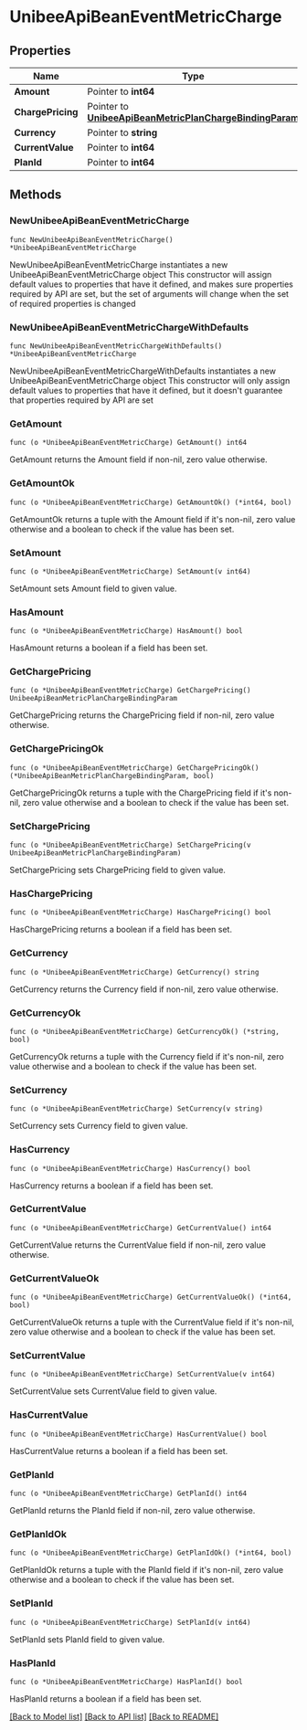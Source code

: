 # UnibeeApiBeanEventMetricCharge

## Properties

Name | Type | Description | Notes
------------ | ------------- | ------------- | -------------
**Amount** | Pointer to **int64** | Amount | [optional] 
**ChargePricing** | Pointer to [**UnibeeApiBeanMetricPlanChargeBindingParam**](UnibeeApiBeanMetricPlanChargeBindingParam.md) |  | [optional] 
**Currency** | Pointer to **string** | Currency | [optional] 
**CurrentValue** | Pointer to **int64** | CurrentValue | [optional] 
**PlanId** | Pointer to **int64** | PlanId | [optional] 

## Methods

### NewUnibeeApiBeanEventMetricCharge

`func NewUnibeeApiBeanEventMetricCharge() *UnibeeApiBeanEventMetricCharge`

NewUnibeeApiBeanEventMetricCharge instantiates a new UnibeeApiBeanEventMetricCharge object
This constructor will assign default values to properties that have it defined,
and makes sure properties required by API are set, but the set of arguments
will change when the set of required properties is changed

### NewUnibeeApiBeanEventMetricChargeWithDefaults

`func NewUnibeeApiBeanEventMetricChargeWithDefaults() *UnibeeApiBeanEventMetricCharge`

NewUnibeeApiBeanEventMetricChargeWithDefaults instantiates a new UnibeeApiBeanEventMetricCharge object
This constructor will only assign default values to properties that have it defined,
but it doesn't guarantee that properties required by API are set

### GetAmount

`func (o *UnibeeApiBeanEventMetricCharge) GetAmount() int64`

GetAmount returns the Amount field if non-nil, zero value otherwise.

### GetAmountOk

`func (o *UnibeeApiBeanEventMetricCharge) GetAmountOk() (*int64, bool)`

GetAmountOk returns a tuple with the Amount field if it's non-nil, zero value otherwise
and a boolean to check if the value has been set.

### SetAmount

`func (o *UnibeeApiBeanEventMetricCharge) SetAmount(v int64)`

SetAmount sets Amount field to given value.

### HasAmount

`func (o *UnibeeApiBeanEventMetricCharge) HasAmount() bool`

HasAmount returns a boolean if a field has been set.

### GetChargePricing

`func (o *UnibeeApiBeanEventMetricCharge) GetChargePricing() UnibeeApiBeanMetricPlanChargeBindingParam`

GetChargePricing returns the ChargePricing field if non-nil, zero value otherwise.

### GetChargePricingOk

`func (o *UnibeeApiBeanEventMetricCharge) GetChargePricingOk() (*UnibeeApiBeanMetricPlanChargeBindingParam, bool)`

GetChargePricingOk returns a tuple with the ChargePricing field if it's non-nil, zero value otherwise
and a boolean to check if the value has been set.

### SetChargePricing

`func (o *UnibeeApiBeanEventMetricCharge) SetChargePricing(v UnibeeApiBeanMetricPlanChargeBindingParam)`

SetChargePricing sets ChargePricing field to given value.

### HasChargePricing

`func (o *UnibeeApiBeanEventMetricCharge) HasChargePricing() bool`

HasChargePricing returns a boolean if a field has been set.

### GetCurrency

`func (o *UnibeeApiBeanEventMetricCharge) GetCurrency() string`

GetCurrency returns the Currency field if non-nil, zero value otherwise.

### GetCurrencyOk

`func (o *UnibeeApiBeanEventMetricCharge) GetCurrencyOk() (*string, bool)`

GetCurrencyOk returns a tuple with the Currency field if it's non-nil, zero value otherwise
and a boolean to check if the value has been set.

### SetCurrency

`func (o *UnibeeApiBeanEventMetricCharge) SetCurrency(v string)`

SetCurrency sets Currency field to given value.

### HasCurrency

`func (o *UnibeeApiBeanEventMetricCharge) HasCurrency() bool`

HasCurrency returns a boolean if a field has been set.

### GetCurrentValue

`func (o *UnibeeApiBeanEventMetricCharge) GetCurrentValue() int64`

GetCurrentValue returns the CurrentValue field if non-nil, zero value otherwise.

### GetCurrentValueOk

`func (o *UnibeeApiBeanEventMetricCharge) GetCurrentValueOk() (*int64, bool)`

GetCurrentValueOk returns a tuple with the CurrentValue field if it's non-nil, zero value otherwise
and a boolean to check if the value has been set.

### SetCurrentValue

`func (o *UnibeeApiBeanEventMetricCharge) SetCurrentValue(v int64)`

SetCurrentValue sets CurrentValue field to given value.

### HasCurrentValue

`func (o *UnibeeApiBeanEventMetricCharge) HasCurrentValue() bool`

HasCurrentValue returns a boolean if a field has been set.

### GetPlanId

`func (o *UnibeeApiBeanEventMetricCharge) GetPlanId() int64`

GetPlanId returns the PlanId field if non-nil, zero value otherwise.

### GetPlanIdOk

`func (o *UnibeeApiBeanEventMetricCharge) GetPlanIdOk() (*int64, bool)`

GetPlanIdOk returns a tuple with the PlanId field if it's non-nil, zero value otherwise
and a boolean to check if the value has been set.

### SetPlanId

`func (o *UnibeeApiBeanEventMetricCharge) SetPlanId(v int64)`

SetPlanId sets PlanId field to given value.

### HasPlanId

`func (o *UnibeeApiBeanEventMetricCharge) HasPlanId() bool`

HasPlanId returns a boolean if a field has been set.


[[Back to Model list]](../README.md#documentation-for-models) [[Back to API list]](../README.md#documentation-for-api-endpoints) [[Back to README]](../README.md)


